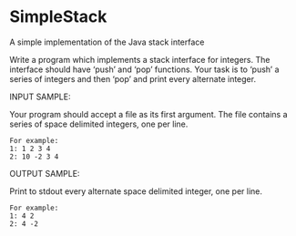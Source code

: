 # SimpleStack
A simple implementation of the Java stack interface

Write a program which implements a stack interface for integers. The interface should have ‘push’ and ‘pop’ functions. Your task is to ‘push’ a series of integers and then ‘pop’ and print every alternate integer.

INPUT SAMPLE:

Your program should accept a file as its first argument. The file contains a series of space delimited integers, one per line.

    For example:
    1: 1 2 3 4
    2: 10 -2 3 4
    
OUTPUT SAMPLE:

Print to stdout every alternate space delimited integer, one per line.

    For example:
    1: 4 2
    2: 4 -2
